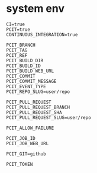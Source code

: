 # system env

`CI=true`  
`PCIT=true`  
`CONTINUOUS_INTEGRATION=true`  

`PCIT_BRANCH`  
`PCIT_TAG`  
`PCIT_REF`  
`PCIT_BUILD_DIR`  
`PCIT_BUILD_ID`  
`PCIT_BUILD_WEB_URL`  
`PCIT_COMMIT`  
`PCIT_COMMIT_MESSAGE`  
`PCIT_EVENT_TYPE`   
`PCIT_REPO_SLUG=user/repo`  

`PCIT_PULL_REQUEST`  
`PCIT_PULL_REQUEST_BRANCH`  
`PCIT_PULL_REQUEST_SHA`  
`PCIT_PULL_REQUEST_SLUG=user/repo`  

`PCIT_ALLOW_FAILURE`  

`PCIT_JOB_ID`  
`PCIT_JOB_WEB_URL`  

`PCIT_GIT=github`

`PCIT_TOKEN`
